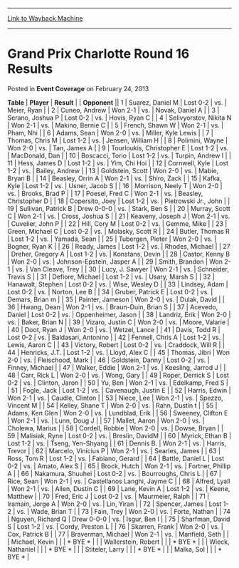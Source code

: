 
---
[Link to Wayback Machine](https://web.archive.org/web/20220125025535/https://magic.wizards.com/en/articles/archive/event-coverage/grand-prix-charlotte-round-16-results-2013-02-24)

[_metadata_:description]:- "TablePlayerResult Opponent 1Suarez, Daniel MLost 0-2vs.Meier, Ryan 2Cuneo, AndrewWon 2-1vs.Novak, Daniel A 3Serano, Joshua PLost 0-2vs.Hovis, Ryan C 4Selivyorstov, Nikita NWon 2-1vs.Makino, Bernie C 5French, Shawn WWon 2-1vs.Pham, Nhi 6Adams, SeanWon 2-0vs.Miller, Kyle Lewis 7Thomas, Chris MLost 1-2vs.Jensen, William H 8Polimini, WayneWon 2-0vs.Tan, James A 9Tourloukis,"
[_metadata_:generator]:- "Drupal 7 (http://drupal.org)"
[_metadata_:node]:- "449086"
[_metadata_:publish_date]:- "2013-02-24"
[_metadata_:source]:- "div-main-content"
[_metadata_:title]:- "Grand Prix Charlotte Round 16 Results"
[_metadata_:wayback_capture_timestamp]:- "2022-01-25 02:55:35"
[_metadata_:wayback_raw_url]:- "https://web.archive.org/web/20220125025535id_/https://magic.wizards.com/en/articles/archive/event-coverage/grand-prix-charlotte-round-16-results-2013-02-24"
[_metadata_:wayback_url]:- "https://magic.wizards.com/en/articles/archive/event-coverage/grand-prix-charlotte-round-16-results-2013-02-24"
---


Grand Prix Charlotte Round 16 Results
=====================================



 Posted in **Event Coverage**
 on February 24, 2013 












 **Table** | **Player** | **Result** |  | **Opponent** ||  1 | Suarez, Daniel M | Lost 0-2 | vs. | Meier, Ryan |
|  2 | Cuneo, Andrew | Won 2-1 | vs. | Novak, Daniel A |
|  3 | Serano, Joshua P | Lost 0-2 | vs. | Hovis, Ryan C |
|  4 | Selivyorstov, Nikita N | Won 2-1 | vs. | Makino, Bernie C |
|  5 | French, Shawn W | Won 2-1 | vs. | Pham, Nhi |
|  6 | Adams, Sean | Won 2-0 | vs. | Miller, Kyle Lewis |
|  7 | Thomas, Chris M | Lost 1-2 | vs. | Jensen, William H |
|  8 | Polimini, Wayne | Won 2-0 | vs. | Tan, James A |
|  9 | Tourloukis, Christopher E | Lost 1-2 | vs. | MacDonald, Dan |
|  10 | Boscacci, Torio | Lost 1-2 | vs. | Turpin, Andrew I |
|  11 | Hess, James D | Lost 1-2 | vs. | Yim, Chi Hoi |
|  12 | Cornwell, Kyle | Lost 1-2 | vs. | Bailey, Andrew |
|  13 | Goldstein, Scott | Won 2-0 | vs. | Mabie, Bryan B |
|  14 | Beasley, Orrin A | Won 2-1 | vs. | Shiro, Zack |
|  15 | Kafka, Kyle | Lost 1-2 | vs. | Usner, Jacob S |
|  16 | Morrison, Neely T | Won 2-0 | vs. | Brooks, Brad P |
|  17 | Poesel, Fred C | Won 2-1 | vs. | Beasley, Christopher D |
|  18 | Copersito, Joey | Lost 1-2 | vs. | Pietrowski Jr., John |
|  19 | Sullivan, Patrick B | Drew 0-0-0 | vs. | Stark, Ben S |
|  20 | Murray, Scott C | Won 2-1 | vs. | Cross, Joshua S |
|  21 | Keaveny, Joseph J | Won 2-1 | vs. | Cuvelier, John P |
|  22 | Hill, Cory M | Lost 0-2 | vs. | Gemme, Mike |
|  23 | Green, Michael C | Lost 0-2 | vs. | Molasky, Scott R |
|  24 | Butler, Thomas R | Lost 1-2 | vs. | Yamada, Sean |
|  25 | Tubergen, Pieter | Won 2-0 | vs. | Bogner, Ryan K |
|  26 | Ready, James | Lost 1-2 | vs. | Rhodes, Michael |
|  27 | Dreher, Gregory A | Lost 1-2 | vs. | Konstans, Devin |
|  28 | Castor, Kenny B | Won 2-0 | vs. | Johnson-Epstein, Jasper A |
|  29 | Smith, Brandon | Won 2-1 | vs. | Van Cleave, Trey |
|  30 | Lucy, J. Sawyer | Won 2-1 | vs. | Schneider, Travis S |
|  31 | Defiore, Michael | Lost 1-2 | vs. | Usary, Marsh S |
|  32 | Hanawalt, Stephen | Lost 0-2 | vs. | Wise, Wesley D |
|  33 | Lindsey, Adam | Lost 0-2 | vs. | Norton, Lee B |
|  34 | Gruber, Patrick E | Lost 0-2 | vs. | Demars, Brian m |
|  35 | Painter, Jameson | Won 2-0 | vs. | Dulak, David |
|  36 | Hwang, Dean | Won 2-1 | vs. | Braun-Duin, Brian S |
|  37 | Acevedo, Daniel | Lost 0-2 | vs. | Oppenheimer, Jason |
|  38 | Landriz, Erik | Won 2-0 | vs. | Baker, Brian N |
|  39 | Vizaro, Justin C | Won 2-0 | vs. | Moore, Valarie |
|  40 | Doot, Ryan J | Won 2-0 | vs. | Wetzel, Lance |
|  41 | Davis, Todd R | Lost 0-2 | vs. | Baldasari, Antonino |
|  42 | Fennell, Chris A | Lost 1-2 | vs. | Lewis, Aaron C |
|  43 | Victory, Robert | Lost 0-2 | vs. | Craddock, Will R |
|  44 | Henricks, J.T. | Lost 1-2 | vs. | Lloyd, Alex C |
|  45 | Thomas, Jibri | Won 2-0 | vs. | Fleischood, Mark |
|  46 | Goldstein, Danny | Lost 0-2 | vs. | Finney, Michael |
|  47 | Walker, Eddie | Won 2-1 | vs. | Keesling, Jarrod J |
|  48 | Carr, Rick L | Won 2-0 | vs. | Wong, Gary |
|  49 | Roper, Derrick S | Lost 0-2 | vs. | Clinton, Jaron |
|  50 | Yu, Ben | Won 2-1 | vs. | Edelkamp, Fred S |
|  51 | Fogle, Jack | Lost 1-2 | vs. | Cavenaugh, Justin E |
|  52 | Harris, Edwin | Won 2-1 | vs. | Caudle, Clinton |
|  53 | Niece, Lee | Won 2-1 | vs. | Spezzo, Vincent M |
|  54 | Kelley, Shane T | Won 2-0 | vs. | Rahn, Dustin t |
|  55 | Adams, Ken Glen | Won 2-0 | vs. | Lundblad, Erik |
|  56 | Sweeney, Clifton E | Won 2-1 | vs. | Lunn, Doug J |
|  57 | Mallet, Aaron | Won 2-0 | vs. | Cholewa, Marius |
|  58 | Cordell, Robbie | Won 2-0 | vs. | Dowse, Bryan |
|  59 | Malisiak, Ryne | Lost 0-2 | vs. | Breslin, DavidM |
|  60 | Myrick, Ethan B | Lost 1-2 | vs. | Tseng, Yen-Shyang |
|  61 | Dennis B. | Won 2-1 | vs. | Harris, Trevor |
|  62 | Marcelo, Vinícius P | Won 2-1 | vs. | Searles, James |
|  63 | Ross, Tom R | Lost 1-2 | vs. | Fabiano, Gerard |
|  64 | Battle, Daniel L | Lost 0-2 | vs. | Amato, Alex S |
|  65 | Brock, Hutch | Won 2-1 | vs. | Fortner, Phillip A |
|  66 | Nakamura, Shuuhei | Lost 0-2 | vs. | Bourroughs, Chris L |
|  67 | Rice, Sean | Won 2-1 | vs. | Castellanos Langhi, Jayme C |
|  68 | Alfred, Lyall | Won 2-1 | vs. | Allen, Dustin C |
|  69 | Lane, Kevin A | Lost 1-2 | vs. | Keene, Matthew |
|  70 | Fred, Eric J | Lost 0-2 | vs. | Maurmeier, Ralph |
|  71 | Iramain, Jorge A | Won 2-0 | vs. | Lin, Yiran |
|  72 | Spencer, James | Lost 1-2 | vs. | Wade, Brian T |
|  73 | Fain, Trey | Won 2-0 | vs. | Forte, Nathan |
|  74 | Nguyen, Richard Q | Drew 0-0-0 | vs. | Isgur, Ben I |
|  75 | Sharfman, David S | Lost 1-2 | vs. | Cordy, Preston L |
|  76 | Skarren, Frank | Won 2-0 | vs. | Cox, Patrick B |
|  77 | Braverman, Michael | Won 2-1 | vs. | Manfield, Seth |
|  | Michael, Kevin |  |  | \* BYE \* |
|  | Wallerstein, Robert |  |  | \* BYE \* |
|  | Wieck, Nathaniel |  |  | \* BYE \* |
|  | Stiteler, Larry |  |  | \* BYE \* |
|  | Malka, Sol |  |  | \* BYE \* |







